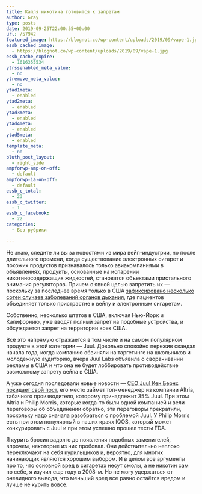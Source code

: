 ```yaml
---
title: Капля никотина готовится к запретам
author: Gray
type: posts
date: 2019-09-25T22:00:55+00:00
url: /57942
featured_image: https://blognot.co/wp-content/uploads/2019/09/vape-1.jpg
essb_cached_image:
  - https://blognot.co/wp-content/uploads/2019/09/vape-1.jpg
essb_cache_expire:
  - 1616355534
ytrssenabled_meta_value:
  - no
ytremove_meta_value:
  - no
ytad1meta:
  - enabled
ytad2meta:
  - enabled
ytad3meta:
  - enabled
ytad4meta:
  - enabled
ytad5meta:
  - enabled
template_meta:
  - no
bluth_post_layout:
  - right_side
ampforwp-amp-on-off:
  - default
ampforwp-ia-on-off:
  - default
essb_c_total:
  - 23
essb_c_twitter:
  - 1
essb_c_facebook:
  - 22
categories:
  - Без рубрики

---
```








Не знаю, следите ли вы за новостями из мира вейп-индустрии, но после длительного времени, когда существование электронных сигарет и похожих продуктов признавалось только авиакомпаниями в объявлениях, продукты, основанные на испарении никотиносодержащих жидкостей, становятся объектами пристального внимания регуляторов. Причем с явной целью запретить их — поскольку за последнее время только в США [зафиксировано несколько сотен случаев заболеваний органов дыхания][1], где пациентов объединяет только пристрастие к вейпу и электронным сигаретам. 

Собственно, несколько штатов в США, включая Нью-Йорк и Калифорнию, уже вводят полный запрет на подобные устройства, и обсуждается запрет на территории всех США. 

Всё это напрямую отражается в том числе и на самом популярном продукте в этой категории — Juul. Довольно спокойно пережив скандал начала года, когда компанию обвиняли на таргетинге на школьников и молодежную аудиторию, вчера Juul Labs объявила о сворачивании рекламы в США и что она не будет лоббировать противодействие возможному запрету вейпа в США. 

А уже сегодня последовали новые новости — [CEO Juul Кен Бернс покидает свой пост][2], его место займет топ-менеджер из компании Altria, табачного производителя, которому принадлежит 35% Juul. При этом Altria и Philip Morris, которые когда-то были одной компанией и вели переговоры об объединении обратно, эти переговоры прекратили, поскольку надо сначала разобраться с проблемой Juul. У Philip Morris есть при этом популярный в наших краях IQOS, который может конкурировать с Juul и при этом успешно прошел тесты FDA.

Я курить бросил задолго до появления подобных заменителей, впрочем, некоторые из них пробовал. Они действительно неплохо переключают на себя курильщиков и, вероятно, для многих начинающих являются хорошим выбором. И в целом все аргументы про то, что основной вред в сигаретах несут смолы, а не никотин сам по себе, я изучил еще году в 2008-м. Но не могу удержаться от очевидного вывода, что меньший вред все равно остаётся вредом и лучше не курить вовсе.

 [1]: https://www.wsj.com/articles/the-bells-start-going-off-how-doctors-uncovered-the-vaping-crisis-11569252950
 [2]: https://www.ft.com/content/8c6e165a-df88-11e9-9743-db5a370481bc